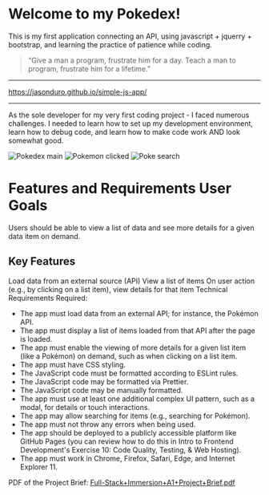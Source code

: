 # Welcome to my Pokedex!
This is my first application connecting an API, using javascript + jquerry + bootstrap, and learning the practice of patience while coding. 

> “Give a man a program, frustrate him for a day. Teach a man to program, frustrate him for a lifetime.”

----
https://jasonduro.github.io/simple-js-app/

----

As the sole developer for my very first coding project - I faced numerous challenges. I needed to learn how to set up my development environment, learn how to debug code, and learn how to make code work AND look somewhat good.

![Pokedex main](https://github.com/jasonduro/simple-js-app/assets/38364361/76393188-03b7-48d4-8354-9f6dfe1037ec)
![Pokemon clicked](https://github.com/jasonduro/simple-js-app/assets/38364361/48811afd-fc15-46bc-8dc4-e67a570923bd)
![Poke search](https://github.com/jasonduro/simple-js-app/assets/38364361/6d2b8a55-ec78-4698-a438-4de59b4f24f2)

# Features and Requirements User Goals
Users should be able to view a list of data and see more details for a given data item on demand. 

## Key Features
Load data from an external source (API)
View a list of items
On user action (e.g., by clicking on a list item), view details for that item
Technical Requirements
Required:
* The app must load data from an external API; for instance, the Pokémon API.
* The app must display a list of items loaded from that API after the page is loaded.
* The app must enable the viewing of more details for a given list item (like a Pokémon) on
demand, such as when clicking on a list item.
* The app must have CSS styling.
* The JavaScript code must be formatted according to ESLint rules.
* The JavaScript code may be formatted via Prettier.
* The JavaScript code may be manually formatted.
* The app must use at least one additional complex UI pattern, such as a modal, for details or
touch interactions.
* The app may allow searching for items (e.g., searching for Pokémon).
* The app must not throw any errors when being used.
* The app should be deployed to a publicly accessible platform like GitHub Pages (you can
review how to do this in Intro to Frontend Development's Exercise 10: Code Quality, Testing, &
Web Hosting).
* The app must work in Chrome, Firefox, Safari, Edge, and Internet Explorer 11.


PDF of the Project Brief: 
[Full-Stack+Immersion+A1+Project+Brief.pdf](https://github.com/jasonduro/simple-js-app/files/10371395/Full-Stack%2BImmersion%2BA1%2BProject%2BBrief.pdf)

